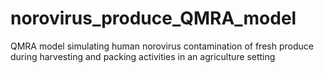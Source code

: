 # norovirus_produce_QMRA_model
QMRA model simulating human norovirus contamination of fresh produce during harvesting and packing activities in an agriculture setting
